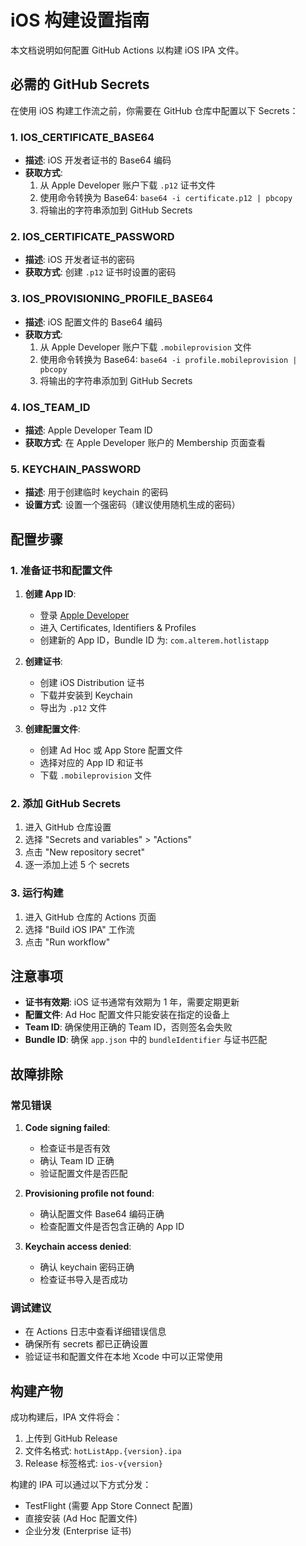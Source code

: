 # iOS 构建设置指南

本文档说明如何配置 GitHub Actions 以构建 iOS IPA 文件。

## 必需的 GitHub Secrets

在使用 iOS 构建工作流之前，你需要在 GitHub 仓库中配置以下 Secrets：

### 1. IOS_CERTIFICATE_BASE64
- **描述**: iOS 开发者证书的 Base64 编码
- **获取方式**: 
  1. 从 Apple Developer 账户下载 `.p12` 证书文件
  2. 使用命令转换为 Base64: `base64 -i certificate.p12 | pbcopy`
  3. 将输出的字符串添加到 GitHub Secrets

### 2. IOS_CERTIFICATE_PASSWORD
- **描述**: iOS 开发者证书的密码
- **获取方式**: 创建 `.p12` 证书时设置的密码

### 3. IOS_PROVISIONING_PROFILE_BASE64
- **描述**: iOS 配置文件的 Base64 编码
- **获取方式**:
  1. 从 Apple Developer 账户下载 `.mobileprovision` 文件
  2. 使用命令转换为 Base64: `base64 -i profile.mobileprovision | pbcopy`
  3. 将输出的字符串添加到 GitHub Secrets

### 4. IOS_TEAM_ID
- **描述**: Apple Developer Team ID
- **获取方式**: 在 Apple Developer 账户的 Membership 页面查看

### 5. KEYCHAIN_PASSWORD
- **描述**: 用于创建临时 keychain 的密码
- **设置方式**: 设置一个强密码（建议使用随机生成的密码）

## 配置步骤

### 1. 准备证书和配置文件

1. **创建 App ID**:
   - 登录 [Apple Developer](https://developer.apple.com)
   - 进入 Certificates, Identifiers & Profiles
   - 创建新的 App ID，Bundle ID 为: `com.alterem.hotlistapp`

2. **创建证书**:
   - 创建 iOS Distribution 证书
   - 下载并安装到 Keychain
   - 导出为 `.p12` 文件

3. **创建配置文件**:
   - 创建 Ad Hoc 或 App Store 配置文件
   - 选择对应的 App ID 和证书
   - 下载 `.mobileprovision` 文件

### 2. 添加 GitHub Secrets

1. 进入 GitHub 仓库设置
2. 选择 "Secrets and variables" > "Actions"
3. 点击 "New repository secret"
4. 逐一添加上述 5 个 secrets

### 3. 运行构建

1. 进入 GitHub 仓库的 Actions 页面
2. 选择 "Build iOS IPA" 工作流
3. 点击 "Run workflow"

## 注意事项

- **证书有效期**: iOS 证书通常有效期为 1 年，需要定期更新
- **配置文件**: Ad Hoc 配置文件只能安装在指定的设备上
- **Team ID**: 确保使用正确的 Team ID，否则签名会失败
- **Bundle ID**: 确保 `app.json` 中的 `bundleIdentifier` 与证书匹配

## 故障排除

### 常见错误

1. **Code signing failed**:
   - 检查证书是否有效
   - 确认 Team ID 正确
   - 验证配置文件是否匹配

2. **Provisioning profile not found**:
   - 确认配置文件 Base64 编码正确
   - 检查配置文件是否包含正确的 App ID

3. **Keychain access denied**:
   - 确认 keychain 密码正确
   - 检查证书导入是否成功

### 调试建议

- 在 Actions 日志中查看详细错误信息
- 确保所有 secrets 都已正确设置
- 验证证书和配置文件在本地 Xcode 中可以正常使用

## 构建产物

成功构建后，IPA 文件将会：
1. 上传到 GitHub Release
2. 文件名格式: `hotListApp.{version}.ipa`
3. Release 标签格式: `ios-v{version}`

构建的 IPA 可以通过以下方式分发：
- TestFlight (需要 App Store Connect 配置)
- 直接安装 (Ad Hoc 配置文件)
- 企业分发 (Enterprise 证书)